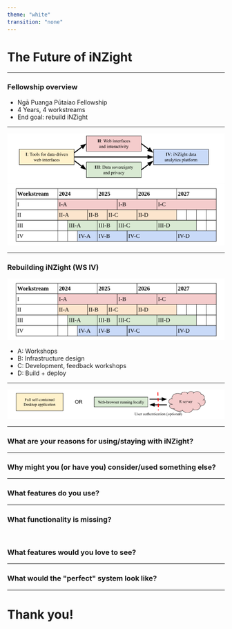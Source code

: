 ```yaml
---
theme: "white"
transition: "none"
---
```


# The Future of iNZight

---

### Fellowship overview

- Ngā Puanga Pūtaiao Fellowship
- 4 Years, 4 workstreams
- End goal: rebuild iNZight

---

![Workstreams](01-workstreams.png)
![Timeline](03-timeline.png)

---

### Rebuilding iNZight (WS IV)

![Timeline](03-timeline.png)

- A: Workshops
- B: Infrastructure design
- C: Development, feedback workshops
- D: Build + deploy

---

![Workstreams](02-deployment.png)

---

### What are your reasons for using/staying with iNZight?

---

### Why might you (or have you) consider/used something else?

---

### What features do you use?

---

### What functionality is missing?

<br />

### What features would you love to see?

---

### What would the "perfect" system look like?

---

# Thank you!
